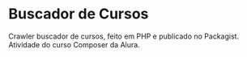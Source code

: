 # Buscador de Cursos

Crawler buscador de cursos, feito em PHP e publicado no Packagist. Atividade do curso Composer da Alura.